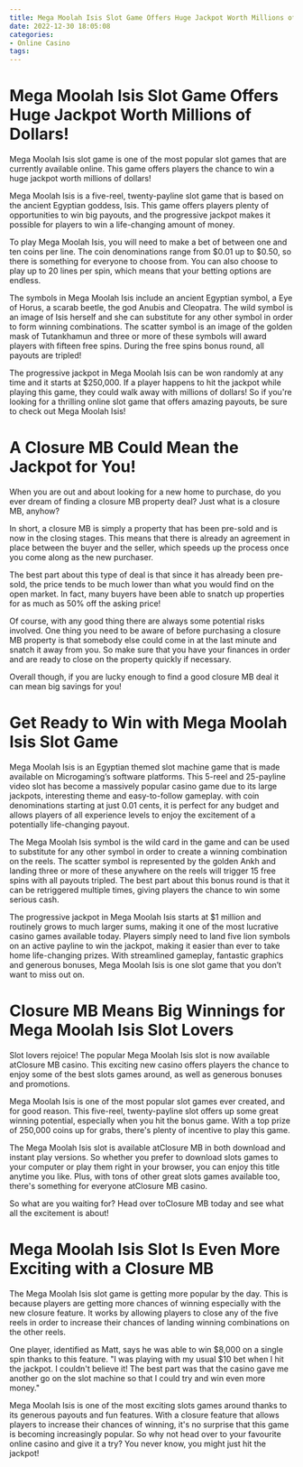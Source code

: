 ```yaml
---
title: Mega Moolah Isis Slot Game Offers Huge Jackpot Worth Millions of Dollars! 
date: 2022-12-30 18:05:08
categories:
- Online Casino
tags:
---
```



#  Mega Moolah Isis Slot Game Offers Huge Jackpot Worth Millions of Dollars! 

Mega Moolah Isis slot game is one of the most popular slot games that are currently available online. This game offers players the chance to win a huge jackpot worth millions of dollars!

Mega Moolah Isis is a five-reel, twenty-payline slot game that is based on the ancient Egyptian goddess, Isis. This game offers players plenty of opportunities to win big payouts, and the progressive jackpot makes it possible for players to win a life-changing amount of money.

To play Mega Moolah Isis, you will need to make a bet of between one and ten coins per line. The coin denominations range from $0.01 up to $0.50, so there is something for everyone to choose from. You can also choose to play up to 20 lines per spin, which means that your betting options are endless.

The symbols in Mega Moolah Isis include an ancient Egyptian symbol, a Eye of Horus, a scarab beetle, the god Anubis and Cleopatra. The wild symbol is an image of Isis herself and she can substitute for any other symbol in order to form winning combinations. The scatter symbol is an image of the golden mask of Tutankhamun and three or more of these symbols will award players with fifteen free spins. During the free spins bonus round, all payouts are tripled!

The progressive jackpot in Mega Moolah Isis can be won randomly at any time and it starts at $250,000. If a player happens to hit the jackpot while playing this game, they could walk away with millions of dollars! So if you're looking for a thrilling online slot game that offers amazing payouts, be sure to check out Mega Moolah Isis!

#  A Closure MB Could Mean the Jackpot for You! 

When you are out and about looking for a new home to purchase, do you ever dream of finding a closure MB property deal? Just what is a closure MB, anyhow? 

In short, a closure MB is simply a property that has been pre-sold and is now in the closing stages. This means that there is already an agreement in place between the buyer and the seller, which speeds up the process once you come along as the new purchaser. 

The best part about this type of deal is that since it has already been pre-sold, the price tends to be much lower than what you would find on the open market. In fact, many buyers have been able to snatch up properties for as much as 50% off the asking price! 

Of course, with any good thing there are always some potential risks involved. One thing you need to be aware of before purchasing a closure MB property is that somebody else could come in at the last minute and snatch it away from you. So make sure that you have your finances in order and are ready to close on the property quickly if necessary. 

Overall though, if you are lucky enough to find a good closure MB deal it can mean big savings for you!

#  Get Ready to Win with Mega Moolah Isis Slot Game 

Mega Moolah Isis is an Egyptian themed slot machine game that is made available on Microgaming’s software platforms. This 5-reel and 25-payline video slot has become a massively popular casino game due to its large jackpots, interesting theme and easy-to-follow gameplay. with coin denominations starting at just 0.01 cents, it is perfect for any budget and allows players of all experience levels to enjoy the excitement of a potentially life-changing payout.

The Mega Moolah Isis symbol is the wild card in the game and can be used to substitute for any other symbol in order to create a winning combination on the reels. The scatter symbol is represented by the golden Ankh and landing three or more of these anywhere on the reels will trigger 15 free spins with all payouts tripled. The best part about this bonus round is that it can be retriggered multiple times, giving players the chance to win some serious cash.

The progressive jackpot in Mega Moolah Isis starts at $1 million and routinely grows to much larger sums, making it one of the most lucrative casino games available today. Players simply need to land five lion symbols on an active payline to win the jackpot, making it easier than ever to take home life-changing prizes. With streamlined gameplay, fantastic graphics and generous bonuses, Mega Moolah Isis is one slot game that you don’t want to miss out on.

#  Closure MB Means Big Winnings for Mega Moolah Isis Slot Lovers 

Slot lovers rejoice! The popular Mega Moolah Isis slot is now available atClosure MB casino. This exciting new casino offers players the chance to enjoy some of the best slots games around, as well as generous bonuses and promotions.

Mega Moolah Isis is one of the most popular slot games ever created, and for good reason. This five-reel, twenty-payline slot offers up some great winning potential, especially when you hit the bonus game. With a top prize of 250,000 coins up for grabs, there's plenty of incentive to play this game.

The Mega Moolah Isis slot is available atClosure MB in both download and instant play versions. So whether you prefer to download slots games to your computer or play them right in your browser, you can enjoy this title anytime you like. Plus, with tons of other great slots games available too, there's something for everyone atClosure MB casino.

So what are you waiting for? Head over toClosure MB today and see what all the excitement is about!

#  Mega Moolah Isis Slot Is Even More Exciting with a Closure MB

The Mega Moolah Isis slot game is getting more popular by the day. This is because players are getting more chances of winning especially with the new closure feature. It works by allowing players to close any of the five reels in order to increase their chances of landing winning combinations on the other reels.

One player, identified as Matt, says he was able to win $8,000 on a single spin thanks to this feature. "I was playing with my usual $10 bet when I hit the jackpot. I couldn't believe it! The best part was that the casino gave me another go on the slot machine so that I could try and win even more money."

Mega Moolah Isis is one of the most exciting slots games around thanks to its generous payouts and fun features. With a closure feature that allows players to increase their chances of winning, it's no surprise that this game is becoming increasingly popular. So why not head over to your favourite online casino and give it a try? You never know, you might just hit the jackpot!